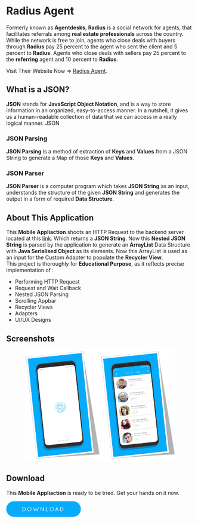 # Radius Agent

Formerly known as **Agentdesks**, **Radius** is a social network for agents, that facilitates referrals among **real estate professionals** across the country. While the network is free to join, agents who close deals with buyers through **Radius** pay 25 percent to the agent who sent the client and 5 percent to **Radius**. Agents who close deals with sellers pay 25 percent to the **referring** agent and 10 percent to **Radius**.
  
Visit Their Website Now => [Radius Agent](http://radiusagent.com).

## What is a JSON? 

**JSON** stands for **JavaScript Object Notation**, and is a way to store information in an organized, easy-to-access manner. In a nutshell, it gives us a human-readable collection of data that we can access in a really logical manner. JSON

### JSON Parsing

**JSON Parsing** is a method of extraction of **Keys** and **Values** from a JSON String to generate a Map of those **Keys** and **Values**.

### JSON Parser

**JSON Parser** is a computer program which takes **JSON String** as an input, understands the structure of the given **JSON String** and generates the output in a form of required **Data Structure**.

## About This Application

This **Mobile Appliaction** shoots an HTTP Request to the backend server located at this [link](https://raw.githubusercontent.com/iranjith4/radius-intern-mobile/master/users.json). Which returns a **JSON String**. Now this **Nested JSON String** is parsed by the application to generate an **ArrayList** Data Structure with **Java Serialised Object** as its elements. Now this ArrayList is used as an input for the Custom Adapter to populate the **Recycler View**.    
This project is thoroughly for **Educational Purpose**, as it reflects precise implementation of :
  
- Performing HTTP Request
- Request and Wait Callback
- Nested JSON Parsing
- Scrolling Appbar
- Recycler Views
- Adapters
- UI/UX Designs

## Screenshots
<p align="center"><img src="Screenshots/s1.png" width="40%"><img src="Screenshots/s2.png" width="40%"></p>

## Download  
This **Mobile Appliaction** is ready to be tried. Get your hands on it now.  

[<img src="download_button.png" width="200">](Radius.apk?raw=true)
